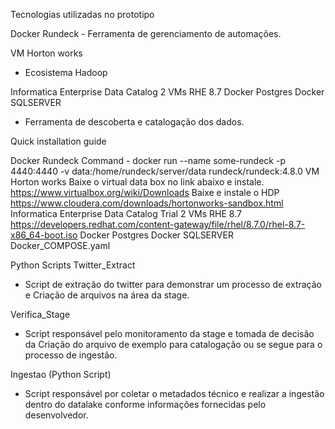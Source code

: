 Tecnologias utilizadas no prototipo

Docker Rundeck 
	- Ferramenta de gerenciamento de automações.

VM Horton works 
- Ecosistema Hadoop


Informatica Enterprise Data Catalog 
2 VMs RHE 8.7
Docker Postgres
Docker SQLSERVER
- Ferramenta de descoberta e catalogação dos dados.

Quick installation guide

Docker Rundeck 
	Command - docker run --name some-rundeck -p 4440:4440 -v data:/home/rundeck/server/data rundeck/rundeck:4.8.0
VM Horton works 
  Baixe o virtual data box no link abaixo e instale.
  	https://www.virtualbox.org/wiki/Downloads
  Baixe e instale o HDP
  	https://www.cloudera.com/downloads/hortonworks-sandbox.html
Informatica Enterprise Data Catalog Trial
  2 VMs RHE 8.7
  	https://developers.redhat.com/content-gateway/file/rhel/8.7.0/rhel-8.7-x86_64-boot.iso
  Docker Postgres
  Docker SQLSERVER
    Docker_COMPOSE.yaml


Python Scripts
 Twitter_Extract 
 - Script de extração do twitter para demonstrar um processo de extração e Criação de arquivos na área da stage.

 Verifica_Stage
 - Script responsável pelo monitoramento da stage e tomada de decisão da Criação do arquivo de exemplo para catalogação ou se segue para o processo de 		        ingestão.

 Ingestao (Python Script)
 - Script responsável por coletar o metadados técnico e realizar a ingestão dentro do datalake conforme informações fornecidas pelo desenvolvedor.

